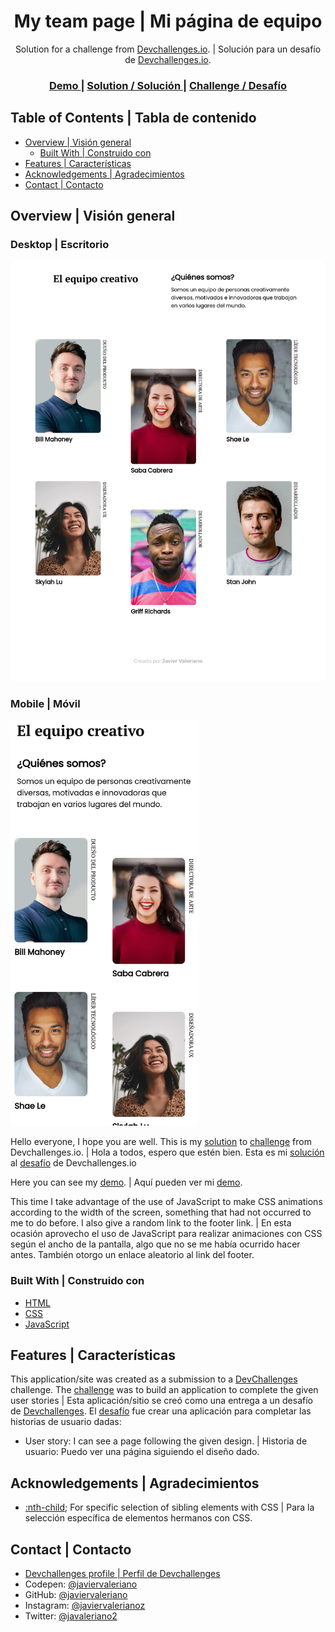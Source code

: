 <!-- Please update value in the {}  -->

<h1 align="center">My team page | Mi página de equipo</h1>

<div align="center">
   Solution for a challenge from  <a href="http://devchallenges.io" target="_blank">Devchallenges.io</a>. | Solución para un desafío de <a href="http://devchallenges.io" target="_blank">Devchallenges.io</a>.
</div>

<div align="center">
  <h3>
    <a href="https://javiervaleriano.github.io/devchallenge-teampage/">
      Demo
    </a>
    <span> | </span>
    <a href="https://devchallenges.io/solutions/VSJLesV9fTgIz5ut4kMs">
      Solution / Solución
    </a>
    <span> | </span>
    <a href="https://devchallenges.io/challenges/hhmesazsqgKXrTkYkt0U">
      Challenge / Desafío
    </a>
  </h3>
</div>

<!-- TABLE OF CONTENTS -->

## Table of Contents | Tabla de contenido

- [Overview | Visión general](#overview--visi%C3%B3n-general)
  - [Built With | Construido con](#built-with--construido-con)
- [Features | Características](#features--caracter%C3%ADsticas)
- [Acknowledgements | Agradecimientos](#acknowledgements--agradecimientos)
- [Contact | Contacto](#contact--contacto)

<!-- OVERVIEW -->

## Overview | Visión general

### Desktop | Escritorio
![Desktop screenshot | Screenshot de escritorio](./desktop_ss.png)

### Mobile | Móvil
<img src="./mobile_ss.png" width="300" height="auto" />

Hello everyone, I hope you are well. This is my [solution](https://devchallenges.io/solutions/VSJLesV9fTgIz5ut4kMs) to [challenge](https://devchallenges.io/challenges/hhmesazsqgKXrTkYkt0U) from Devchallenges.io. |
Hola a todos, espero que estén bien. Esta es mi [solución](https://devchallenges.io/solutions/VSJLesV9fTgIz5ut4kMs) al [desafío](https://devchallenges.io/challenges/hhmesazsqgKXrTkYkt0U) de Devchallenges.io

Here you can see my [demo](https://javiervaleriano.github.io/devchallenge-teampage/). | Aquí pueden ver mi [demo](https://javiervaleriano.github.io/devchallenge-teampage/).

This time I take advantage of the use of JavaScript to make CSS animations according to the width of the screen, something that had not occurred to me to do before. I also give a random link to the footer link. |
En esta ocasión aprovecho el uso de JavaScript para realizar animaciones con CSS según el ancho de la pantalla, algo que no se me había ocurrido hacer antes. También otorgo un enlace aleatorio al link del footer.


### Built With | Construido con

<!-- This section should list any major frameworks that you built your project using. Here are a few examples.-->

- [HTML](https://developer.mozilla.org/es/docs/Learn/HTML/Introduction_to_HTML)
- [CSS](https://developer.mozilla.org/es/docs/Learn/CSS)
- [JavaScript](https://developer.mozilla.org/es/docs/Web/JavaScript)

## Features | Características

<!-- List the features of your application or follow the template. Don't share the figma file here :) -->

This application/site was created as a submission to a [DevChallenges](https://devchallenges.io/challenges) challenge. The [challenge](https://devchallenges.io/challenges/hhmesazsqgKXrTkYkt0U) was to build an application to complete the given user stories | Esta aplicación/sitio se creó como una entrega a un desafío de [Devchallenges](https://devchallenges.io/challenges). El [desafío](https://devchallenges.io/challenges/hhmesazsqgKXrTkYkt0U) fue crear una aplicación para completar las historias de usuario dadas:

- User story: I can see a page following the given design. | Historia de usuario: Puedo ver una página siguiendo el diseño dado.


## Acknowledgements | Agradecimientos

<!-- This section should list any articles or add-ons/plugins that helps you to complete the project. This is optional but it will help you in the future. For exmpale -->

- [:nth-child](https://developer.mozilla.org/es/docs/Web/CSS/:nth-child); For specific selection of sibling elements with CSS | Para la selección específica de elementos hermanos con CSS.

## Contact | Contacto

- [Devchallenges profile | Perfil de Devchallenges](https://devchallenges.io/portfolio/javiervaleriano)
- Codepen: [@javiervaleriano](https://codepen.io/javiervaleriano)
- GitHub: [@javiervaleriano](https://github.com/javiervaleriano)
- Instagram: [@javiervalerianoz](https://www.instagram.com/javiervalerianoz/)
- Twitter: [@javaleriano2](https://twitter.com/javaleriano2)
